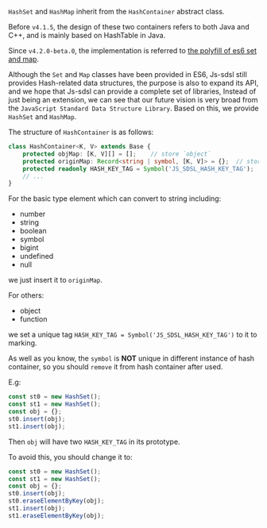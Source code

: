 `HashSet` and `HashMap` inherit from the `HashContainer` abstract class.

Before `v4.1.5`, the design of these two containers refers to both Java and C++, and is mainly based on HashTable in Java.

Since `v4.2.0-beta.0`, the implementation is referred to [the polyfill of es6 set and map](https://github.com/rousan/collections-es6).

Although the `Set` and `Map` classes have been provided in ES6, Js-sdsl still provides Hash-related data structures, the purpose is also to expand its API, and we hope that Js-sdsl can provide a complete set of libraries, Instead of just being an extension, we can see that our future vision is very broad from the `JavaScript Standard Data Structure Library`. Based on this, we provide `HashSet` and `HashMap`.

The structure of `HashContainer` is as follows:

```typescript
class HashContainer<K, V> extends Base {
    protected objMap: [K, V][] = [];    // store `object`
    protected originMap: Record<string | symbol, [K, V]> = {};  // store element which can covert to `string`
    protected readonly HASH_KEY_TAG = Symbol('JS_SDSL_HASH_KEY_TAG');   // unique tag to marking `object`
    // ...
}
```

For the basic type element which can convert to string including:

- number
- string
- boolean
- symbol
- bigint
- undefined
- null

we just insert it to `originMap`.

For others:

- object
- function

we set a unique tag `HASH_KEY_TAG = Symbol('JS_SDSL_HASH_KEY_TAG')` to it to marking.

As well as you know, the `symbol` is **NOT** unique in different instance of hash container, so you should `remove` it from hash container after used.

E.g:

```typescript
const st0 = new HashSet();
const st1 = new HashSet();
const obj = {};
st0.insert(obj);
st1.insert(obj);
```

Then `obj` will have two `HASH_KEY_TAG` in its prototype.

To avoid this, you should change it to:

```typescript
const st0 = new HashSet();
const st1 = new HashSet();
const obj = {};
st0.insert(obj);
st0.eraseElementByKey(obj);
st1.insert(obj);
st1.eraseElementByKey(obj);
```
